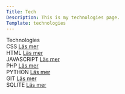 ```yaml
---
Title: Tech
Description: This is my technologies page.
Template: technologies
---
```


<div class='heading'>
Technologies
</div>

<div class="box box1">
CSS
<a href=
"%base_url%?technology/css">Läs mer</a>
</div>

<div class="box box2">
HTML
<a href=
"%base_url%?technology/html">Läs mer</a>
</div>

<div class="box box3">
JAVASCRIPT
<a href=
"%base_url%?technology/java">Läs mer</a>
</div>

<div class="box box4">
PHP
<a href=
"%base_url%?technology/php">Läs mer</a>
</div>

<div class="box box5">
PYTHON
<a href=
"%base_url%?technology/python">Läs mer</a>
</div>

<div class="box box6">
GIT
<a href=
"%base_url%?technology/git">Läs mer</a>
</div>

<div class="box box7">
SQLITE
<a href=
"%base_url%?technology/sqlite">Läs mer</a>
</div>
